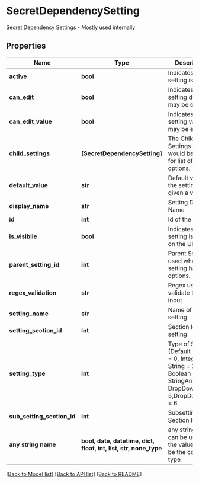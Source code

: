 # SecretDependencySetting

Secret Dependency Settings - Mostly used internally

## Properties
Name | Type | Description | Notes
------------ | ------------- | ------------- | -------------
**active** | **bool** | Indicates the setting is active. | [optional] 
**can_edit** | **bool** | Indicates the setting details may be editted. | [optional] 
**can_edit_value** | **bool** | Indicates the setting value may be editted. | [optional] 
**child_settings** | [**[SecretDependencySetting]**](SecretDependencySetting.md) | The Child Settings that would be used  for list of options. | [optional] 
**default_value** | **str** | Default value if the setting is not given a value | [optional] 
**display_name** | **str** | Setting Display Name | [optional] 
**id** | **int** | Id of the setting | [optional] 
**is_visibile** | **bool** | Indicates the setting is visible on the UI. | [optional] 
**parent_setting_id** | **int** | Parent Setting Id used when a setting has child options. | [optional] 
**regex_validation** | **str** | Regex used to validate the input | [optional] 
**setting_name** | **str** | Name of the setting | [optional] 
**setting_section_id** | **int** | Section Id of the setting | [optional] 
**setting_type** | **int** | Type of Setting (Default (string) &#x3D; 0, Integer &#x3D; 1, String &#x3D; 2, Boolean &#x3D; 3, StringArray &#x3D; 4, DropDown &#x3D; 5,DropDownItem &#x3D; 6 | [optional] 
**sub_setting_section_id** | **int** | Subsetting Section Id | [optional] 
**any string name** | **bool, date, datetime, dict, float, int, list, str, none_type** | any string name can be used but the value must be the correct type | [optional]

[[Back to Model list]](../README.md#documentation-for-models) [[Back to API list]](../README.md#documentation-for-api-endpoints) [[Back to README]](../README.md)



